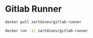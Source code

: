 # Gitlab Runner

```bash
docker pull zartdinov/gitlab-runner
```

```bash
docker run -it zartdinov/gitlab-runner
```
